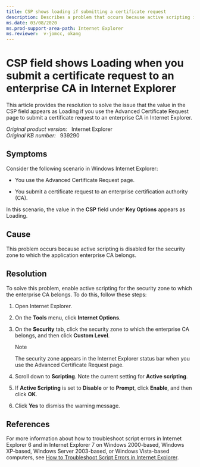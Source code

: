```yaml
---
title: CSP shows loading if submitting a certificate request
description: Describes a problem that occurs because active scripting is disabled for the security zone to which the application enterprise CA belongs. A resolution is provided.
ms.date: 03/08/2020
ms.prod-support-area-path: Internet Explorer
ms.reviewer:  v-jomcc, okang
---
```

# CSP field shows Loading when you submit a certificate request to an enterprise CA in Internet Explorer

This article provides the resolution to solve the issue that the value in the CSP field appears as Loading if you use the Advanced Certificate Request page to submit a certificate request to an enterprise CA in Internet Explorer.

_Original product version:_ &nbsp; Internet Explorer  
_Original KB number:_ &nbsp; 939290

## Symptoms

Consider the following scenario in Windows Internet Explorer:

- You use the Advanced Certificate Request page.

- You submit a certificate request to an enterprise certification authority (CA).

In this scenario, the value in the **CSP** field under **Key Options** appears as Loading.

## Cause

This problem occurs because active scripting is disabled for the security zone to which the application enterprise CA belongs.

## Resolution

To solve this problem, enable active scripting for the security zone to which the enterprise CA belongs. To do this, follow these steps:

1. Open Internet Explorer.

2. On the **Tools** menu, click **Internet Options**.

3. On the **Security** tab, click the security zone to which the enterprise CA belongs, and then click **Custom Level**.

   > [!NOTE]
   > The security zone appears in the Internet Explorer status bar when you use the Advanced Certificate Request page.

4. Scroll down to **Scripting**. Note the current setting for **Active scripting**.

5. If **Active Scripting** is set to **Disable** or to **Prompt**, click **Enable**, and then click **OK**.

6. Click **Yes** to dismiss the warning message.

## References

For more information about how to troubleshoot script errors in Internet Explorer 6 and in Internet Explorer 7 on Windows 2000-based, Windows XP-based, Windows Server 2003-based, or Windows Vista-based computers, see [How to Troubleshoot Script Errors in Internet Explorer](https://support.microsoft.com/help/308260).
